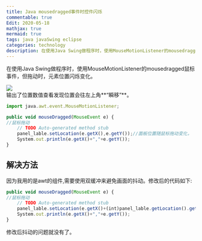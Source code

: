 ```yaml
---
title: Java mousedragged事件时控件闪烁
commentable: true
Edit: 2020-05-18
mathjax: true
mermaid: true
tags: java javaSwing eclipse
categories: technology
description: 在使用Java Swing做程序时，使用MouseMotionListener的mousedragged鼠标事件，但拖动时，元素位置闪烁变化。
---
```


在使用Java Swing做程序时，使用MouseMotionListener的mousedragged鼠标事件，但拖动时，元素位置闪烁变化。

<img src="https://img-blog.csdnimg.cn/20200518145708958.png" align="left">
<div style="clear: both;"></div>
输出了位置数值查看发现位置会往左上角**“瞬移”**。

```js
import java.awt.event.MouseMotionListener;
```

```js
public void mouseDragged(MouseEvent e) {
//鼠标拖动
	// TODO Auto-generated method stub
    panel_lable.setLocation(e.getX(),e.getY());//面板位置随鼠标拖动变化，
	System.out.println(e.getX()+","+e.getY());
}
```

## 解决方法

因为我用的是awt的组件,需要使用双缓冲来避免画面的抖动。修改后的代码如下:

```js
public void mouseDragged(MouseEvent e) {
//鼠标拖动
	// TODO Auto-generated method stub
    panel_lable.setLocation(e.getX()+(int)panel_lable.getLocation().getX(),e.getY()+(int)panel_lable.getLocation().getY());//面板位置随鼠标拖动变化，
	System.out.println(e.getX()+","+e.getY());
}
```

修改后抖动的问题就没有了。
